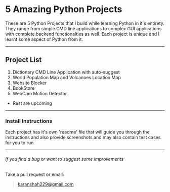 # 5 Amazing Python Projects

These are 5 Python Projects that I build while learning Python in it's entirety.
They range from simple CMD line applications to complex GUI applications with 
complete backend functionalties as well.
Each project is unique and I learnt some aspect of Python from it.

---

## Project List

1. Dictionary CMD Line Application with auto-suggest
2. World Population Map and Volcanoes Location Map
3. Website Blocker
4. BookStore
5. WebCam Motion Detector
- Rest are upcoming
---

### Install Instructions

Each project has it's own 'readme' file that will guide you through the instructions
and also provide screenshots and may also contain test cases for you to run

---

###### If you find a bug or want to suggest some improvements
Take a pull request or email:
> karanshah229@gmail.com
